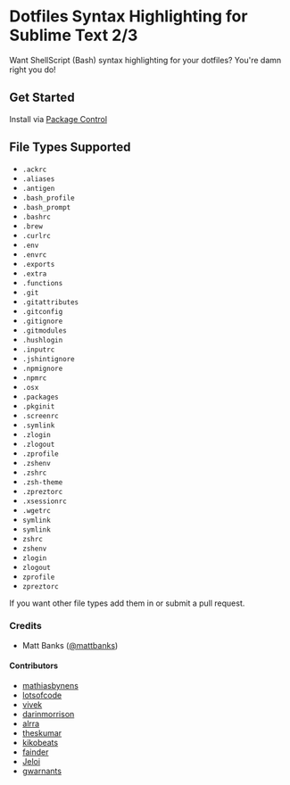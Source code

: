 # Dotfiles Syntax Highlighting for Sublime Text 2/3

Want ShellScript (Bash) syntax highlighting for your dotfiles? You're damn right you do!

## Get Started

Install via [Package Control](https://sublime.wbond.net/)

## File Types Supported

- `.ackrc`
- `.aliases`
- `.antigen`
- `.bash_profile`
- `.bash_prompt`
- `.bashrc`
- `.brew`
- `.curlrc`
- `.env`
- `.envrc`
- `.exports`
- `.extra`
- `.functions`
- `.git`
- `.gitattributes`
- `.gitconfig`
- `.gitignore`
- `.gitmodules`
- `.hushlogin`
- `.inputrc`
- `.jshintignore`
- `.npmignore`
- `.npmrc`
- `.osx`
- `.packages`
- `.pkginit`
- `.screenrc`
- `.symlink`
- `.zlogin`
- `.zlogout`
- `.zprofile`
- `.zshenv`
- `.zshrc`
- `.zsh-theme`
- `.zpreztorc`
- `.xsessionrc`
- `.wgetrc`
- `symlink`
- `symlink`
- `zshrc`
- `zshenv`
- `zlogin`
- `zlogout`
- `zprofile`
- `zpreztorc`

If you want other file types add them in or submit a pull request.

### Credits

- Matt Banks ([@mattbanks](http://twitter.com/mattbanks))

#### Contributors

- [mathiasbynens](https://github.com/mathiasbynens)
- [lotsofcode](https://github.com/lotsofcode)
- [vivek](https://github.com/vivek)
- [darinmorrison](https://github.com/darinmorrison)
- [alrra](https://github.com/alrra)
- [theskumar](https://github.com/theskumar)
- [kikobeats](https://github.com/kikobeats)
- [fainder](https://github.com/fainder)
- [Jeloi](https://github.com/Jeloi)
- [gwarnants](https://github.com/gwarnants)
